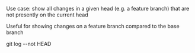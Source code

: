 Use case: show all changes in a given head (e.g. a feature branch) that are not presently on the current head

Useful for showing changes on a feature branch compared to the base branch

git log <branch> --not HEAD
